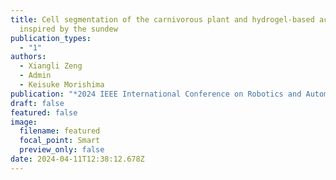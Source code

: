 ```yaml
---
title: Cell segmentation of the carnivorous plant and hydrogel-based actuator
  inspired by the sundew
publication_types:
  - "1"
authors:
  - Xiangli Zeng
  - Admin
  - Keisuke Morishima
publication: "*2024 IEEE International Conference on Robotics and Automation (ICRA)*"
draft: false
featured: false
image:
  filename: featured
  focal_point: Smart
  preview_only: false
date: 2024-04-11T12:38:12.678Z
---
```

